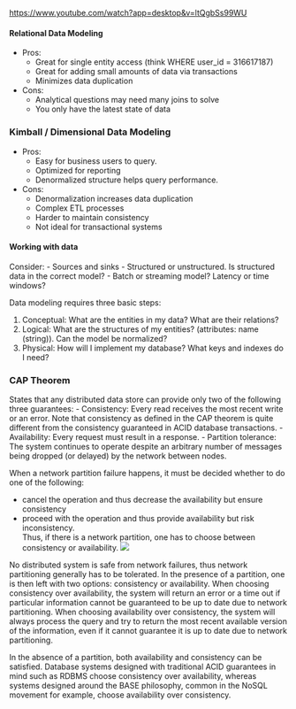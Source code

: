 https://www.youtube.com/watch?app=desktop&v=ltQgbSs99WU

#### Relational Data Modeling
- Pros:
	- Great for single entity access (think WHERE user_id = 316617187)
	- Great for adding small amounts of data via transactions 
	- Minimizes data duplication
- Cons: 
	- Analytical questions may need many joins to solve
	- You only have the latest state of data

### Kimball / Dimensional Data Modeling
- Pros:
	- Easy for business users to query.
	- Optimized for reporting
	- Denormalized structure helps query performance. 
- Cons:
	- Denormalization increases data duplication
	- Complex ETL processes
	- Harder to maintain consistency
	- Not ideal for transactional systems

#### Working with data
Consider:
	- Sources and sinks
	- Structured or unstructured. Is structured data in the correct model?
	- Batch or streaming model? Latency or time windows?


Data modeling requires three basic steps: 
1. Conceptual: What are the entities in my data? What are their relations?
2. Logical: What are the structures of my entities? (attributes: name (string)). Can the model be normalized?
3. Physical: How will I implement my database? What keys and indexes do I need?



### CAP Theorem

States that any distributed data store can provide only two of the following three guarantees:
	- Consistency: Every read receives the most recent write or an error. Note that consistency as defined in the CAP theorem is quite different from the consistency guaranteed in ACID database transactions. 
	- Availability: Every request must result in a response. 
	- Partition tolerance: The system continues to operate despite an arbitrary number of messages being dropped (or delayed) by the network between nodes. 

When a network partition failure happens, it must be decided whether to do one of the following:
- cancel the operation and thus decrease the availability but ensure consistency
- proceed with the operation and thus provide availability but risk inconsistency.  
Thus, if there is a network partition, one has to choose between consistency or availability.
[![](https://upload.wikimedia.org/wikipedia/commons/thumb/c/c6/CAP_Theorem_Venn_Diagram.png/220px-CAP_Theorem_Venn_Diagram.png)](https://en.wikipedia.org/wiki/File:CAP_Theorem_Venn_Diagram.png)

No distributed system is safe from network failures, thus network partitioning generally has to be tolerated. In the presence of a partition, one is then left with two options: consistency or availability. When choosing consistency over availability, the system will return an error or a time out if particular information cannot be guaranteed to be up to date due to network partitioning. When choosing availability over consistency, the system will always process the query and try to return the most recent available version of the information, even if it cannot guarantee it is up to date due to network partitioning.

In the absence of a partition, both availability and consistency can be satisfied. 
Database systems designed with traditional ACID guarantees in mind such as RDBMS choose consistency over availability, whereas systems designed around the BASE philosophy, common in the NoSQL movement for example, choose availability over consistency.